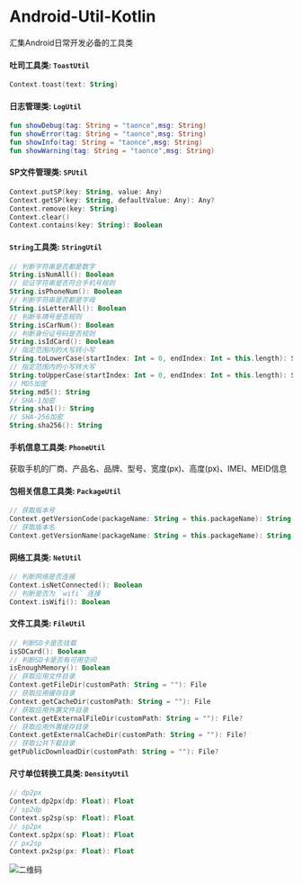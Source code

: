 # Android-Util-Kotlin
汇集Android日常开发必备的工具类

#### 吐司工具类: `ToastUtil`

```kotlin
Context.toast(text: String)
```

#### 日志管理类: `LogUtil`

```kotlin
fun showDebug(tag: String = "taonce",msg: String)
fun showError(tag: String = "taonce",msg: String)
fun showInfo(tag: String = "taonce",msg: String)
fun showWarning(tag: String = "taonce",msg: String)
```

#### SP文件管理类: `SPUtil`

```kotlin
Context.putSP(key: String, value: Any)
Context.getSP(key: String, defaultValue: Any): Any?
Context.remove(key: String)
Context.clear()
Context.contains(key: String): Boolean
```

#### `String`工具类: `StringUtil`

```kotlin
// 判断字符串是否都是数字
String.isNumAll(): Boolean
// 验证字符串是否符合手机号规则
String.isPhoneNum(): Boolean
// 判断字符串是否都是字母
String.isLetterAll(): Boolean
// 判断车牌号是否规则
String.isCarNum(): Boolean
// 判断身份证号码是否规则
String.isIdCard(): Boolean
// 指定范围内的大写转小写
String.toLowerCase(startIndex: Int = 0, endIndex: Int = this.length): String
// 指定范围内的小写转大写
String.toUpperCase(startIndex: Int = 0, endIndex: Int = this.length): String
// MD5加密
String.md5(): String
// SHA-1加密
String.sha1(): String
// SHA-256加密
String.sha256(): String
```

#### 手机信息工具类: `PhoneUtil`

获取手机的厂商、产品名、品牌、型号、宽度(px)、高度(px)、IMEI、MEID信息

#### 包相关信息工具类: `PackageUtil`

```kotlin
// 获取版本号
Context.getVersionCode(packageName: String = this.packageName): String
// 获取版本名
Context.getVersionName(packageName: String = this.packageName): String
```

#### 网络工具类: `NetUtil`

```kotlin
// 判断网络是否连接
Context.isNetConnected(): Boolean
// 判断是否为 `wifi` 连接
Context.isWifi(): Boolean
```

#### 文件工具类: `FileUtil`

```kotlin
// 判断SD卡是否挂载
isSDCard(): Boolean
// 判断SD卡是否有可用空间
isEnoughMemory(): Boolean
// 获取应用文件目录
Context.getFileDir(customPath: String = ""): File
// 获取应用缓存目录
Context.getCacheDir(customPath: String = ""): File
// 获取应用外置文件目录
Context.getExternalFileDir(customPath: String = ""): File?
// 获取应用外置缓存目录
Context.getExternalCacheDir(customPath: String = ""): File?
// 获取公共下载目录
getPublicDownloadDir(customPath: String = ""): File?
```

#### 尺寸单位转换工具类: `DensityUtil`

```kotlin
// dp2px
Context.dp2px(dp: Float): Float
// sp2dp
Context.sp2sp(sp: Float): Float
// sp2px
Context.sp2px(sp: Float): Float
// px2sp
Context.px2sp(px: Float): Float
```

![二维码](<https://github.com/Taonce/Android-Util-Kotlin/blob/master/app/src/main/res/drawable/qrcode.png>)

